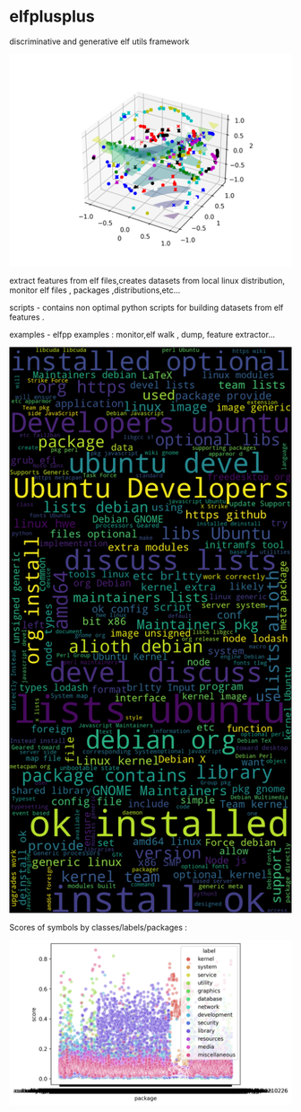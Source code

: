 # elfplusplus
discriminative and generative elf utils framework

![dist](https://github.com/yanivkarta/elfplusplus/blob/main/scripts/dist.png?raw=true)


extract features from elf files,creates datasets from local linux distribution, monitor elf files , packages ,distributions,etc...


scripts - contains non optimal python scripts for building datasets from elf features . 

examples - elfpp examples : monitor,elf walk , dump, feature extractor...




![packages](https://github.com/yanivkarta/elfplusplus/blob/main/scripts/packages.png?raw=true)



Scores of symbols by classes/labels/packages :

![sym_scores](https://github.com/yanivkarta/elfplusplus/blob/main/scripts/sym_scores.png?raw=true)

